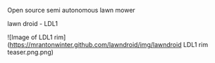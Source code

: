 Open source semi autonomous lawn mower

lawn droid - LDL1



![Image of LDL1 rim](https://mrantonwinter.github.com/lawndroid/img/lawndroid LDL1 rim teaser.png.png)